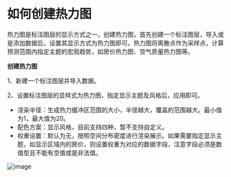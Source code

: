 # 如何创建热力图

热力图是标注图层的显示方式之一，创建热力图，首先创建一个标注图层，导入或是添加数据后，设置其显示方式为热力图即可。热力图将离散点作为采样点，计算预测范围内指定主题的宏观趋势，如房价热力图、空气质量热力图等。

**创建热力图**

1、新建一个标注图层并导入数据。

2、设置标注图层的显样式为热力图，指定显示主题及风格后，应用即可。

- 渲染半径：生成热力缓冲区范围的大小，半径越大，覆盖的范围越大。最小值为1，最大值为20。
- 配色方案：显示风格，目前支持四种，暂不支持自定义。 
- 权重设置：默认为无，按照空间分布密度进行渲染展示。如果需要指定显示主题，如显示区域内的房价，则设置权重为对应的数据字段，注意字段必须是数值型且不能有空值或是非法值。

![image](https://pic.dituwuyou.com/map/picture/heatmap.png)

